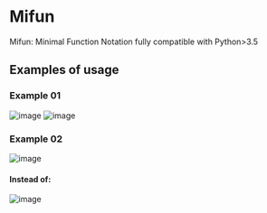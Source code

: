 # Mifun
Mifun: Minimal Function Notation fully compatible with Python>3.5

## Examples of usage
### Example 01
![image](https://user-images.githubusercontent.com/38821970/182009636-da7a419d-b89f-423b-8b5b-e262812f4bff.png)
![image](https://user-images.githubusercontent.com/38821970/182009663-dfbf2852-aa60-4dde-b371-55b8a7c36108.png)

### Example 02
![image](https://user-images.githubusercontent.com/38821970/182062077-1c9f4f33-56b0-430c-abb6-ae2f9320d1af.png)
#### Instead of:
![image](https://user-images.githubusercontent.com/38821970/182062161-9f327bb2-be5a-4713-86af-35fd06c034fc.png)
